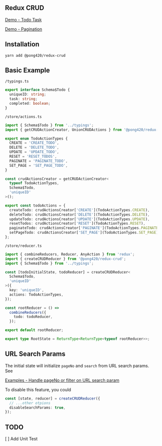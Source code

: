 ## Redux CRUD

[Demo - Todo Task](https://stackblitz.com/edit/react-redux-crud-todo)

[Demo - Pagination](https://stackblitz.com/edit/react-redux-crud-pagination)

## Installation

```
yarn add @pong420/redux-crud
```

## Basic Example

`/typings.ts`

```ts
export interface Schema$Todo {
  uniqueID: string;
  task: string;
  completed: boolean;
}
```

`/store/actions.ts`

```ts
import { Schema$Todo } from '../typings';
import { getCRUDActionCreator, UnionCRUDActions } from '@pong420/redux-crud';

export enum TodoActionTypes {
  CREATE = 'CREATE_TODO',
  DELETE = 'DELETE_TODO',
  UPDATE = 'UPDATE_TODO',
  RESET = 'RESET_TODOS',
  PAGINATE = 'PAGINATE_TODO',
  SET_PAGE = 'SET_PAGE_TODO',
}

const crudActionsCreator = getCRUDActionCreator<
  typeof TodoActionTypes,
  Schema$Todo,
  'uniqueID'
>();

export const todoActions = {
  createTodo: crudActionsCreator['CREATE'](TodoActionTypes.CREATE),
  deleteTodo: crudActionsCreator['DELETE'](TodoActionTypes.DELETE),
  updateTodo: crudActionsCreator['UPDATE'](TodoActionTypes.UPDATE),
  resetTodos: crudActionsCreator['RESET'](TodoActionTypes.RESET),
  paginateTodo: crudActionsCreator['PAGINATE'](TodoActionTypes.PAGINATE),
  setPageTodo: crudActionsCreator['SET_PAGE'](TodoActionTypes.SET_PAGE),
};
```

`/store/reducer.ts`

```ts
import { combineReducers, Reducer, AnyAction } from 'redux';
import { createCRUDReducer } from '@pong420/redux-crud';
import { Schema$Todo } from '../typings';

const [todoInitialState, todoReducer] = createCRUDReducer<
  Schema$Todo,
  'uniqueID'
>({
  key: 'uniqueID',
  actions: TodoActionTypes,
});

const rootReducer = () =>
  combineReducers({
    todo: todoReducer,
  });

export default rootReducer;

export type RootState = ReturnType<ReturnType<typeof rootReducer>>;
```

## URL Search Params

The initial state will initialize `pageNo` and `search` from URL search params. See

[Examples - Handle pageNo or filter on URL search param](src/examples/URLSearchParams)

To disable this feature, you could

```ts
const [state, reducer] = createCRUDReducer({
  // ...other otpions
  disableSearchParams: true,
});
```

## TODO

[ ] Add Unit Test
